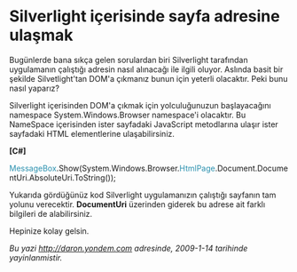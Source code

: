 # Silverlight içerisinde sayfa adresine ulaşmak
Bugünlerde bana sıkça gelen sorulardan biri Silverlight tarafından
uygulamanın çalıştığı adresin nasıl alınacağı ile ilgili oluyor. Aslında
basit bir şekilde Silvetlight'tan DOM'a çıkmanız bunun için yeterli
olacaktır. Peki bunu nasıl yaparız?

Silverlight içerisinden DOM'a çıkmak için yolculuğunuzun başlayacağını
namespace System.Windows.Browser namespace'i olacaktır. Bu NameSpace
içerisinden ister sayfadaki JavaScript metodlarına ulaşır ister
sayfadaki HTML elementlerine ulaşabilirsiniz.

**[C\#]**

<span
style="color: #2b91af;">MessageBox</span>.Show(System.Windows.Browser.<span
style="color: #2b91af;">HtmlPage</span>.Document.DocumentUri.AbsoluteUri.ToString());

Yukarıda gördüğünüz kod Silverlight uygulamanızın çalıştığı sayfanın tam
yolunu verecektir. **DocumentUri** üzerinden giderek bu adrese ait
farklı bilgileri de alabilirsiniz.

Hepinize kolay gelsin.



*Bu yazi http://daron.yondem.com adresinde, 2009-1-14 tarihinde yayinlanmistir.*
